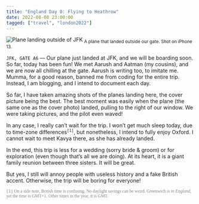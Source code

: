 ```yaml
---
title: "England Day 0: Flying to Heathrow"
date: 2022-08-08 23:00:00
tagged: ["travel", "london2022"]
---
```


![Plane landing outside of JFK](/images/england2022/plane.png)
<sub class="caption">A plane that landed outside our gate. Shot on iPhone 13.
</sub>


`JFK, GATE A6` –– Our plane just landed at JFK, and we will be boarding soon. So
far, today has been fun! We met Aarush and Aatman (my cousins), and we are now all
chilling at the gate. Aarush is writing too, to imitate me. Mumma, for a good reason,
banned me from coding for the entire trip. Instead, I am blogging, and I intend to document each day.

So far, I have taken amazing shots of the planes landing here, the cover picture
being the best. The best moment was easily when the plane (the same one as the cover photo) landed, 
pulling to the right of our window. We were taking pictures, and the pilot even waved!

In any case, I really can’t wait for the trip. I won’t get much sleep today, due
to time-zone differences<sup><code>[1]</code></sup>, but nonetheless, I intend 
to fully enjoy Oxford. I cannot wait to meet Kavya there, as she has already landed.

In the end, this trip is less for a wedding (sorry bride & groom) or for 
exploration (even though that’s all we are doing). At its heart, it is a giant 
family reunion between three sisters. It will be great. 

But yes, I still will annoy people with useless history and a fake British 
accent. Otherwise, the trip will be boring for everyone!

<sub style="font-family: Georgia, Times, serif; color: grey"><code>[1]</code> On
a side note, British time is confusing. No daylight savings can be weird. 
Greenwich is _in England_, yet the time is GMT+1. Other times in the year, it is 
GMT.</sub>